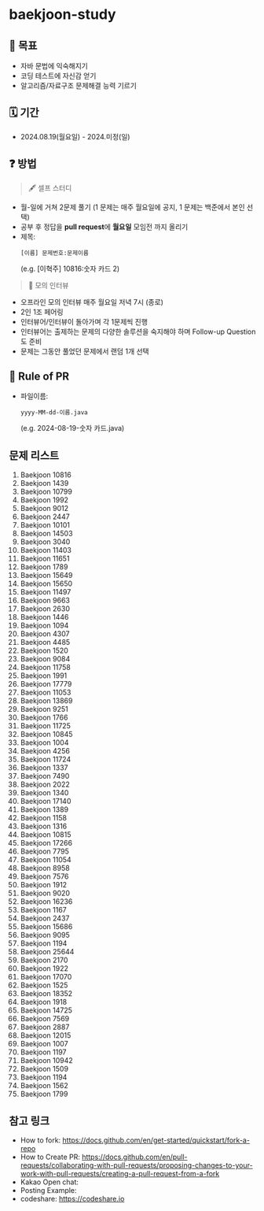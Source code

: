# baekjoon-study

## 📝 목표

- 자바 문법에 익숙해지기
- 코딩 테스트에 자신감 얻기
- 알고리즘/자료구조 문제해결 능력 기르기

## 🗓 기간

- 2024.08.19(월요일) - 2024.미정(일)

## ❓ 방법

> 🖋 셀프 스터디

- 월-일에 거쳐 2문제 풀기 (1 문제는 매주 월요일에 공지, 1 문제는 백준에서 본인 선택)
- 공부 후 정답을 **pull request**에 **월요일** 모임전 까지 올리기
- 제목:
  ```
  [이름] 문제번호:문제이름
  ```
  (e.g. [이혁주] 10816:숫자 카드 2)
  
> 🔖 모의 인터뷰

- 오프라인 모의 인터뷰 매주 월요일 저녁 7시 (종로)
- 2인 1조 페어링
- 인터뷰어/인터뷰이 돌아가며 각 1문제씩 진행
- 인터뷰어는 출제하는 문제의 다양한 솔루션을 숙지해야 하며 Follow-up Question도 준비
- 문제는 그동안 풀었던 문제에서 랜덤 1개 선택

  
## 💾 Rule of PR

- 파일이름:
  ```
  yyyy-MM-dd-이름.java
  ```
  (e.g. 2024-08-19-숫자 카드.java)

## 문제 리스트
1. Baekjoon 10816
2. Baekjoon 1439
3. Baekjoon 10799
4. Baekjoon 1992
5. Baekjoon 9012
6. Baekjoon 2447
7. Baekjoon 10101
8. Baekjoon 14503
9. Baekjoon 3040
10. Baekjoon 11403
11. Baekjoon 11651
12. Baekjoon 1789
13. Baekjoon 15649
14. Baekjoon 15650
15. Baekjoon 11497
16. Baekjoon 9663
17. Baekjoon 2630
18. Baekjoon 1446
19. Baekjoon 1094
20. Baekjoon 4307
21. Baekjoon 4485
22. Baekjoon 1520
23. Baekjoon 9084
24. Baekjoon 11758
25. Baekjoon 1991
26. Baekjoon 17779
27. Baekjoon 11053
28. Baekjoon 13869
29. Baekjoon 9251
30. Baekjoon 1766
31. Baekjoon 11725
32. Baekjoon 10845
33. Baekjoon 1004
34. Baekjoon 4256
35. Baekjoon 11724
36. Baekjoon 1337
37. Baekjoon 7490
38. Baekjoon 2022
39. Baekjoon 1340
40. Baekjoon 17140
41. Baekjoon 1389
42. Baekjoon 1158
43. Baekjoon 1316
44. Baekjoon 10815
45. Baekjoon 17266
46. Baekjoon 7795
47. Baekjoon 11054
48. Baekjoon 8958
49. Baekjoon 7576
50. Baekjoon 1912
51. Baekjoon 9020
52. Baekjoon 16236
53. Baekjoon 1167
54. Baekjoon 2437
55. Baekjoon 15686
56. Baekjoon 9095
57. Baekjoon 1194
58. Baekjoon 25644
59. Baekjoon 2170
60. Baekjoon 1922
61. Baekjoon 17070
62. Baekjoon 1525
63. Baekjoon 18352
64. Baekjoon 1918
65. Baekjoon 14725
66. Baekjoon 7569
67. Baekjoon 2887
68. Baekjoon 12015
69. Baekjoon 1007
70. Baekjoon 1197
71. Baekjoon 10942
72. Baekjoon 1509
73. Baekjoon 1194
74. Baekjoon 1562
75. Baekjoon 1799


## 참고 링크
- How to fork: https://docs.github.com/en/get-started/quickstart/fork-a-repo  
- How to Create PR: https://docs.github.com/en/pull-requests/collaborating-with-pull-requests/proposing-changes-to-your-work-with-pull-requests/creating-a-pull-request-from-a-fork
- Kakao Open chat: 
- Posting Example: 
- codeshare: https://codeshare.io
